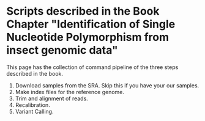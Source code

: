 
# Scripts described in the Book Chapter "Identification of Single Nucleotide Polymorphism from insect genomic data"

This page has the collection of command pipeline of the three steps described in the book.

1. Download samples from the SRA. Skip this if you have your our samples.
2. Make index files for the reference genome.
3. Trim and alignment of reads.
4. Recalibration.
5. Variant Calling.
